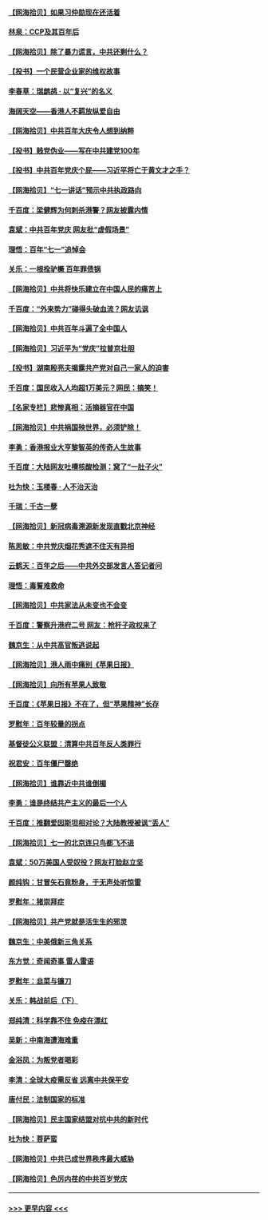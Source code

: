 #### [【网海拾贝】如果习仲勋现在还活着](../pages/nsc993/n13073410.md?t=07072351) 
#### [林泉：CCP及其百年后](../pages/nsc993/n13073226.md?t=07072351) 
#### [【网海拾贝】除了暴力谎言，中共还剩什么？](../pages/nsc993/n13071082.md?t=07072351) 
#### [【投书】一个民营企业家的维权故事](../pages/nsc993/n13070932.md?t=07072351) 
#### [李春草：瑞鹧鸪 · 以“复兴”的名义](../pages/nsc993/n13069984.md?t=07072351) 
#### [海阔天空——香港人不羁放纵爱自由](../pages/nsc993/n13069407.md?t=07072351) 
#### [【网海拾贝】中共百年大庆令人想到纳粹](../pages/nsc993/n13068483.md?t=07072351) 
#### [【投书】贱党伪业——写在中共建党100年](../pages/nsc993/n13067843.md?t=07072351) 
#### [【投书】中共百年党庆个屁——习近平将亡于黄文才之手？](../pages/nsc993/n13067425.md?t=07072351) 
#### [【网海拾贝】“七一讲话”预示中共执政路向](../pages/nsc993/n13066434.md?t=07072351) 
#### [千百度：梁健辉为何刺杀港警？网友披露内情](../pages/nsc993/n13066979.md?t=07072351) 
#### [袁斌：中共百年党庆 网友批“虚假场景”](../pages/nsc993/n13066385.md?t=07072351) 
#### [理悟：百年“七一”追悼会](../pages/nsc993/n13066106.md?t=07072351) 
#### [关乐：一根拴驴橛 百年罪债锅](../pages/nsc993/n13066089.md?t=07072351) 
#### [【网海拾贝】中共将快乐建立在中国人民的痛苦上](../pages/nsc993/n13064939.md?t=07072351) 
#### [千百度：“外来势力”碰得头破血流？网友讥讽](../pages/nsc993/n13064878.md?t=07072351) 
#### [【网海拾贝】中共百年斗遍了全中国人](../pages/nsc993/n13060020.md?t=07072351) 
#### [【网海拾贝】习近平为“党庆”拉普京壮胆](../pages/nsc993/n13057781.md?t=07072351) 
#### [【投书】湖南殷亮夫揭露共产党对自己一家人的迫害](../pages/nsc993/n13057744.md?t=07072351) 
#### [千百度：国民收入人均超1万美元？网民：搞笑！](../pages/nsc993/n13057692.md?t=07072351) 
#### [【名家专栏】悲惨真相：活摘器官在中国](../pages/nsc993/n13056611.md?t=07072351) 
#### [【网海拾贝】中共祸国殃世界，必须铲除！](../pages/nsc993/n13056011.md?t=07072351) 
#### [李勇：香港报业大亨黎智英的传奇人生故事](../pages/nsc993/n13055258.md?t=07072351) 
#### [千百度：大陆网友吐槽核酸检测：窝了“一肚子火”](../pages/nsc993/n13055194.md?t=07072351) 
#### [吐为快：玉楼春 · 人不治天治](../pages/nsc993/n13054028.md?t=07072351) 
#### [千瑞：千古一孽](../pages/nsc993/n13054016.md?t=07072351) 
#### [【网海拾贝】新冠病毒溯源新发现直戳北京神经](../pages/nsc993/n13052425.md?t=07072351) 
#### [陈思敏：中共党庆烟花秀遮不住天有异相](../pages/nsc993/n13052020.md?t=07072351) 
#### [云鹤天：百年之后——中共外交部发言人答记者问](../pages/nsc993/n13051604.md?t=07072351) 
#### [理悟：毒誓难救命](../pages/nsc993/n13051601.md?t=07072351) 
#### [【网海拾贝】中共家法从未变也不会变](../pages/nsc993/n13050366.md?t=07072351) 
#### [千百度：警察升港府二号 网友：枪杆子政权来了](../pages/nsc993/n13050261.md?t=07072351) 
#### [魏京生：从中共高官叛逃说起](../pages/nsc993/n13048997.md?t=07072351) 
#### [【网海拾贝】港人雨中痛别《苹果日报》](../pages/nsc993/n13048941.md?t=07072351) 
#### [【网海拾贝】向所有苹果人致敬](../pages/nsc993/n13046795.md?t=07072351) 
#### [千百度：《苹果日报》不在了，但“苹果精神”长存](../pages/nsc993/n13046703.md?t=07072351) 
#### [罗慰年：百年较量的拐点](../pages/nsc993/n13046542.md?t=07072351) 
#### [基督徒公义联盟：清算中共百年反人类罪行](../pages/nsc993/n13046499.md?t=07072351) 
#### [祝君安：百年僵尸罄绝](../pages/nsc993/n13045595.md?t=07072351) 
#### [【网海拾贝】谁靠近中共谁倒楣](../pages/nsc993/n13044667.md?t=07072351) 
#### [李勇：谁是终结共产主义的最后一个人](../pages/nsc993/n13044397.md?t=07072351) 
#### [千百度：推翻爱因斯坦相对论？大陆教授被讽“丢人”](../pages/nsc993/n13043908.md?t=07072351) 
#### [【网海拾贝】七一的北京连只鸟都飞不进](../pages/nsc993/n13041377.md?t=07072351) 
#### [袁斌：50万美国人受奴役？网友打脸赵立坚](../pages/nsc993/n13041330.md?t=07072351) 
#### [颜纯钩：甘冒矢石竟粉身，于无声处听惊雷](../pages/nsc993/n13041140.md?t=07072351) 
#### [罗慰年：猪崇拜症](../pages/nsc993/n13041071.md?t=07072351) 
#### [【网海拾贝】共产党就是活生生的邪灵](../pages/nsc993/n13036627.md?t=07072351) 
#### [魏京生：中美俄新三角关系](../pages/nsc993/n13035986.md?t=07072351) 
#### [东方觉：奇闻奇事 雷人雷语](../pages/nsc993/n13035878.md?t=07072351) 
#### [罗慰年：韭菜与镰刀](../pages/nsc993/n13034374.md?t=07072351) 
#### [关乐：韩战前后（下）](../pages/nsc993/n13034113.md?t=07072351) 
#### [郑纯清：科学靠不住 免疫在漂红](../pages/nsc993/n13034093.md?t=07072351) 
#### [吴新：中南海遭海难重](../pages/nsc993/n13034084.md?t=07072351) 
#### [金浴凤：为叛党者喝彩](../pages/nsc993/n13034058.md?t=07072351) 
#### [李清：全球大疫需反省 远离中共保平安](../pages/nsc993/n13033784.md?t=07072351) 
#### [唐付民：法制国家的标准](../pages/nsc993/n13032944.md?t=07072351) 
#### [【网海拾贝】民主国家结盟对抗中共的新时代](../pages/nsc993/n13031717.md?t=07072351) 
#### [吐为快：菩萨蛮](../pages/nsc993/n13030033.md?t=07072351) 
#### [【网海拾贝】中共已成世界秩序最大威胁](../pages/nsc993/n13028138.md?t=07072351) 
#### [【网海拾贝】色厉内荏的中共百岁党庆](../pages/nsc993/n13025582.md?t=07072351) 

----
#### [ >>> 更早内容 <<< ](../indexes/nsc993-earlier.md)
